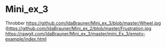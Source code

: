# Mini_ex_3
Throbber https://github.com/IdaBrauner/Mini_ex_3/blob/master/Wheel.jpg
(https://github.com/IdaBrauner/Mini_ex_2/blob/master/Frustration.jpg
https://rawgit.com/IdaBrauner/Mini_ex_3/master/mini_Ex_3/empty-example/index.html
